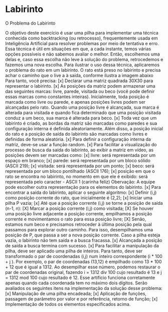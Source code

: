 # Labirinto
O Problema do Labirinto

O objetivo deste exercício é usar uma pilha para implementar uma técnica conhecida como backtracking (ou retrocesso), frequentemente usada em Inteligência Artificial para resolver problemas por meio de tentativa e erro. Essa técnica é útil em situações em que, a cada instante, temos várias opções possíveis e não sabemos avaliar o melhor. Então, escolhemos uma delas e, caso essa escolha não leve à solução do problema, retrocedemos e fazemos uma nova escolha.
Para ilustrar o uso dessa técnica, aplicaremos o problema do rato em um labirinto. O rato está preso no labirinto e precisa achar o caminho que o live a à saída, conforme ilustra a imagem abaixo
Para tanto, você precisa:
  [x] Declarar uma matriz quadrada 30X30 para representar o labirinto.
  [x] As posições da matriz podem armazenar uma das seguintes marcas: livre, parede, visitada ou beco (você pode definir essas marcas como constantes inteiras). Inicialmente, toda   posição é marcada como livre ou parede, e apenas posições livres podem ser alcançadas pelo rato. Quando uma posição livre é alcançada, sua marca é alterada para visitada e       quando fica determinado que uma posição visitada conduz a um beco, sua marca é alterada para beco.
  [x] Toda vez que um labirinto é criado, as bordas da matriz são marcadas como paredes e sua configuração interna é definida aleatoriamente. Além disso, a posição inicial do rato   e a posição de saída do labirinto são marcadas como livres e definidas de forma aleatória.
  [x] Para definir a configuração interna da matriz, deve-se usar a função random.
  [x] Para facilitar a visualização do processo de busca da saída do labirinto, ao exibir a matriz em vídeo, as posições devem ser marcadas como:
  [x] livre: será representada por um espaço em branco;
  [x] parede: será representada por um bloco sólido (ASCII 219);
  [x] visitada: será representada por um ponto;
  [x] beco: será representada por um bloco pontilhado (ASCII 176);
  [x] posição em que o rato se encontra no labirinto, no momento em que ele é exibido: será representada pelo caracter - ASCII 1 (carinha feliz) Obervação: A equipe pode escolher    outra representação para os elementos do labirinto.
  [x] Para encontrar a saída do labirinto, aplicar o seguinte algoritmo:
  [x] Definir (i,j) como posição corrente do rato, que inicialmente é (2,2);
  [x] Iniciar uma pilha P vazia;
  [x] Até que a posição corrente (i,j) se torne a posição de saída (n-1, n):
  [X] Marcar a posição corrente (i,j) como visitada;
  [X] Se houver uma posição livre adjacente a posição corrente, empilhamos a posição corrente e movimentamos o rato para essa posição livre;
  [X] Senão, estamos num beco e precisamos retroceder à última posição pela qual passamos para explorar outro caminho. Para isso, desempilhamos uma posição de P, que passa a ser a   nova posição corrente. Caso a pilha esteja vazia, o labirinto não tem saída e a busca fracassa.
  [x] Alcançada a posição de saída a busca termina com sucesso.
  [x] Para facilitar a manipulação da pilha, deve ser aplicado uma pilha de inteiros. Para tanto, deve ser transformado o par de coordenadas (i,j) num inteiro correspondente (i *    100 + j ). Por exemplo, o par de coordenadas (13,12) é empilhado como 13 * 100 + 12 que é igual a 1312. Ao desempilhar esse número,  podemos restaurar o par de coordenadas     original, fazendo i = 1312 div 100 cujo resultado é 13 e j = 1312 mod 100 cujo resultado é 12. Esse artifício funciona corretamente apenas quando cada coordenada tem no máximo   dois dígitos. Serão avaliados os seguintes itens na implementação da solução desse problema:
  [x] Manipulação de uma pilha encadeada;
  [x] Aplicação de funções, passagem de parâmetro por valor e por referência, retorno de função;
  [x] Implementação de todos os elementos especificados acima.

